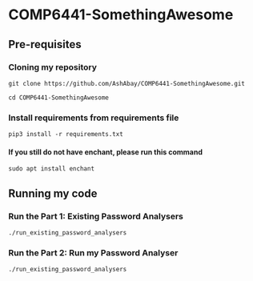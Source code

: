 # COMP6441-SomethingAwesome
## Pre-requisites
### Cloning my repository
`git clone https://github.com/AshAbay/COMP6441-SomethingAwesome.git`

`cd COMP6441-SomethingAwesome`

### Install requirements from requirements file
`pip3 install -r requirements.txt`

#### If you still do not have enchant, please run this command
`sudo apt install enchant`

## Running my code
### Run the Part 1: Existing Password Analysers
`./run_existing_password_analysers`

### Run the Part 2: Run my Password Analyser
`./run_existing_password_analysers`
